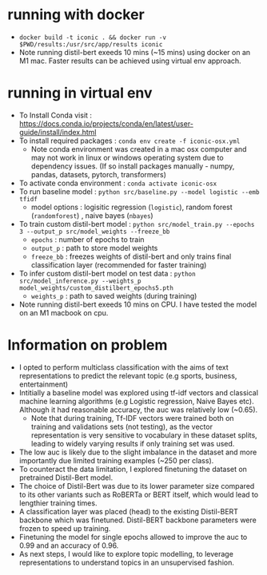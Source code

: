 # running with docker
- `docker build -t iconic . && docker run -v $PWD/results:/usr/src/app/results iconic`
- Note running distil-bert exeeds 10 mins (~15 mins) using docker on an M1 mac. Faster results can be achieved using  virtual env approach. 

# running in virtual env
- To Install Conda visit : https://docs.conda.io/projects/conda/en/latest/user-guide/install/index.html
- To install required packages : `conda env create -f iconic-osx.yml`
    - Note conda environment was created in a mac osx computer and may not work in linux or windows operating system due to dependency issues. (If so install packages manually - numpy, pandas, datasets, pytorch, transformers)
- To activate conda environment : `conda activate iconic-osx`
- To run baseline model : `python src/baseline.py --model logistic --emb tfidf`
    -  model options : logisitic regression (`logistic`), random forest (`randomforest`) , naive bayes (`nbayes`)
- To train custom distil-bert model : `python src/model_train.py --epochs 3 --output_p src/model_weights --freeze_bb`
    - `epochs` : number of epochs to train
    - `output_p` : path to store model weights
    - `freeze_bb` : freezes weights of distil-bert and only trains final classification layer (recommended for faster training)
- To infer custom distil-bert model on test data : `python src/model_inference.py --weights_p model_weights/custom_distilbert_epochs5.pth`
    - `weights_p` : path to saved weights (during training)
- Note running distil-bert exeeds 10 mins on CPU. I have tested the model on an M1 macbook on cpu. 

# Information on problem

- I opted to perform multiclass classification with the aims of text representations to predict the relevant topic (e.g sports, business, entertainment)
- Intitially a baseline model was explored using tf-idf vectors and classical machine learning algorithms (e.g Logistic regression, Naive Bayes etc). Although it had reasonable accuracy, the auc was relatively low (~0.65).
    - Note that during training, Tf-IDF vectors were trained both on training and validations sets (not testing), as the vector representation is very sensitive to vocabulary in these dataset splits, leading to widely varying results if only training set was used.
- The low auc is likely due to the slight imbalance in the dataset and more importantly due limited training examples (~250 per class).
- To counteract the data limitation, I explored finetuning the dataset on pretrained Distil-Bert model.
- The choice of Distil-Bert was due to its lower parameter size compared to its other variants such as RoBERTa or BERT itself, which would lead to lengthier training times.
- A  classification layer was placed (head) to the existing Distil-BERT backbone which was finetuned. Distil-BERT backbone parameters were frozen to speed up training.
- Finetuning the model for single epochs allowed to improve the auc to 0.99 and an accuracy of 0.96.
- As next steps, I would like to explore topic modelling, to leverage representations to understand topics in an unsupervised fashion. 

